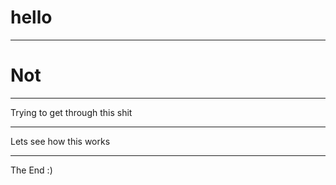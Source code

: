 <h1> hello </h1>

---

# Not

---

Trying to get through this shit

---

Lets see how this works

---

The End :)